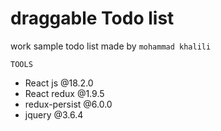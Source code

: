 # draggable Todo list

work sample
  todo list made by `mohammad khalili`

`TOOLS`
- React js @18.2.0
- React redux @1.9.5
- redux-persist @6.0.0
- jquery @3.6.4
